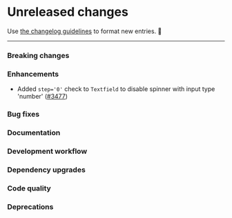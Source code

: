 # Unreleased changes

Use [the changelog guidelines](https://git.io/polaris-changelog-guidelines) to format new entries. 💜

---

### Breaking changes

### Enhancements

- Added `step='0'` check to `Textfield` to disable spinner with input type 'number' ([#3477](https://github.com/Shopify/polaris-react/pull/3477))

### Bug fixes

### Documentation

### Development workflow

### Dependency upgrades

### Code quality

### Deprecations
